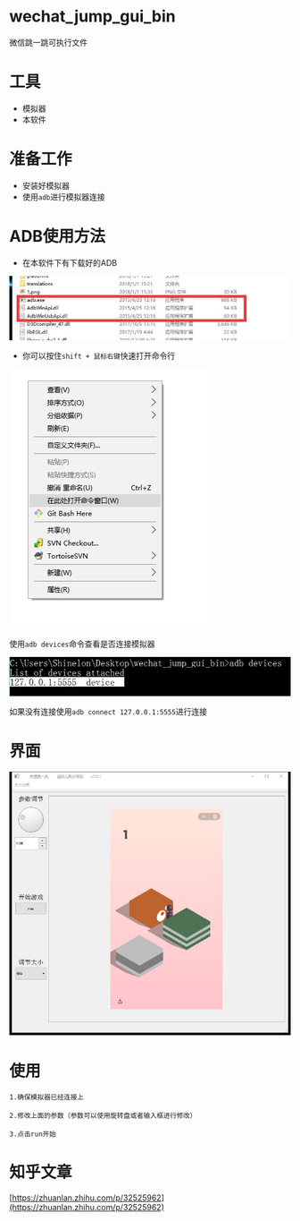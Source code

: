 # wechat_jump_gui_bin
微信跳一跳可执行文件

# 工具
- 模拟器
- 本软件

# 准备工作
- 安装好模拟器
- 使用`adb`进行模拟器连接

# ADB使用方法
- 在本软件下有下载好的ADB

![adb](image/3.jpg)

- 你可以按住`shift + 鼠标右键`快速打开命令行

![adb](image/5.png)

使用`adb devices`命令查看是否连接模拟器

![adb](image/4.jpg)

如果没有连接使用`adb connect 127.0.0.1:5555`进行连接


# 界面
![主界面](image/1.jpg)


# 使用
    1.确保模拟器已经连接上

    2.修改上面的参数（参数可以使用旋转盘或者输入框进行修改）

    3.点击run开始


# 知乎文章
[https://zhuanlan.zhihu.com/p/32525962](https://zhuanlan.zhihu.com/p/32525962)